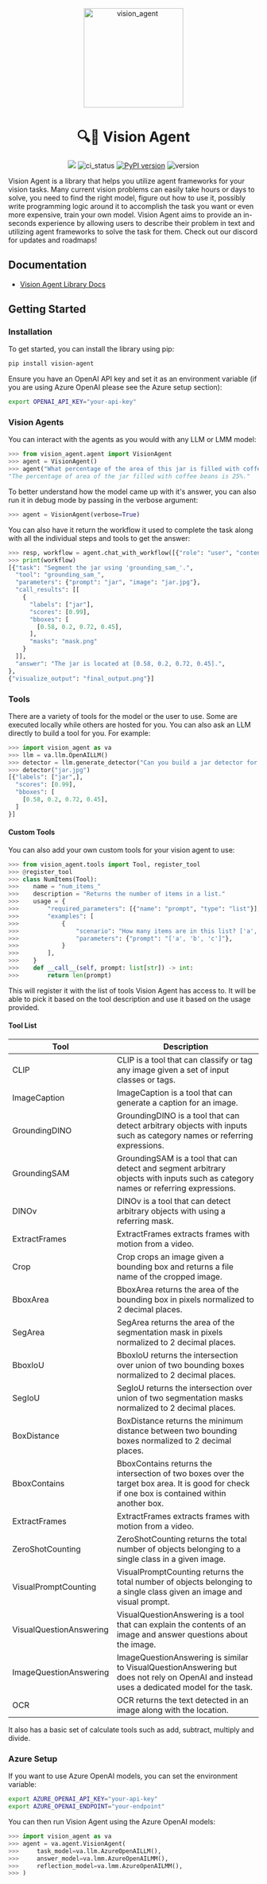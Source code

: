 <div align="center">
    <img alt="vision_agent" height="200px" src="https://github.com/landing-ai/vision-agent/blob/main/assets/logo.jpg?raw=true">

# 🔍🤖 Vision Agent

[![](https://dcbadge.vercel.app/api/server/wPdN8RCYew?compact=true&style=flat)](https://discord.gg/wPdN8RCYew)
![ci_status](https://github.com/landing-ai/vision-agent/actions/workflows/ci_cd.yml/badge.svg)
[![PyPI version](https://badge.fury.io/py/vision-agent.svg)](https://badge.fury.io/py/vision-agent)
![version](https://img.shields.io/pypi/pyversions/vision-agent)
</div>

Vision Agent is a library that helps you utilize agent frameworks for your vision tasks.
Many current vision problems can easily take hours or days to solve, you need to find the
right model, figure out how to use it, possibly write programming logic around it to
accomplish the task you want or even more expensive, train your own model. Vision Agent
aims to provide an in-seconds experience by allowing users to describe their problem in
text and utilizing agent frameworks to solve the task for them. Check out our discord
for updates and roadmaps!

## Documentation

- [Vision Agent Library Docs](https://landing-ai.github.io/vision-agent/)


## Getting Started
### Installation
To get started, you can install the library using pip:

```bash
pip install vision-agent
```

Ensure you have an OpenAI API key and set it as an environment variable (if you are
using Azure OpenAI please see the Azure setup section):

```bash
export OPENAI_API_KEY="your-api-key"
```

### Vision Agents
You can interact with the agents as you would with any LLM or LMM model:

```python
>>> from vision_agent.agent import VisionAgent
>>> agent = VisionAgent()
>>> agent("What percentage of the area of this jar is filled with coffee beans?", image="jar.jpg")
"The percentage of area of the jar filled with coffee beans is 25%."
```

To better understand how the model came up with it's answer, you can also run it in
debug mode by passing in the verbose argument:

```python
>>> agent = VisionAgent(verbose=True)
```

You can also have it return the workflow it used to complete the task along with all
the individual steps and tools to get the answer:

```python
>>> resp, workflow = agent.chat_with_workflow([{"role": "user", "content": "What percentage of the area of this jar is filled with coffee beans?"}], image="jar.jpg")
>>> print(workflow)
[{"task": "Segment the jar using 'grounding_sam_'.",
  "tool": "grounding_sam_",
  "parameters": {"prompt": "jar", "image": "jar.jpg"},
  "call_results": [[
    {
      "labels": ["jar"],
      "scores": [0.99],
      "bboxes": [
        [0.58, 0.2, 0.72, 0.45],
      ],
      "masks": "mask.png"
    }
  ]],
  "answer": "The jar is located at [0.58, 0.2, 0.72, 0.45].",
},
{"visualize_output": "final_output.png"}]
```

### Tools
There are a variety of tools for the model or the user to use. Some are executed locally
while others are hosted for you. You can also ask an LLM directly to build a tool for
you. For example:

```python
>>> import vision_agent as va
>>> llm = va.llm.OpenAILLM()
>>> detector = llm.generate_detector("Can you build a jar detector for me?")
>>> detector("jar.jpg")
[{"labels": ["jar",],
  "scores": [0.99],
  "bboxes": [
    [0.58, 0.2, 0.72, 0.45],
  ]
}]
```

#### Custom Tools
You can also add your own custom tools for your vision agent to use:
    
```python
>>> from vision_agent.tools import Tool, register_tool
>>> @register_tool
>>> class NumItems(Tool):
>>>    name = "num_items_"
>>>    description = "Returns the number of items in a list."
>>>    usage = {
>>>        "required_parameters": [{"name": "prompt", "type": "list"}],
>>>        "examples": [
>>>            {
>>>                "scenario": "How many items are in this list? ['a', 'b', 'c']",
>>>                "parameters": {"prompt": "['a', 'b', 'c']"},
>>>            }
>>>        ],
>>>    }
>>>    def __call__(self, prompt: list[str]) -> int:
>>>        return len(prompt)
```
This will register it with the list of tools Vision Agent has access to. It will be able
to pick it based on the tool description and use it based on the usage provided.

#### Tool List
| Tool | Description |
| --- | --- |
| CLIP | CLIP is a tool that can classify or tag any image given a set of input classes or tags. |
| ImageCaption| ImageCaption is a tool that can generate a caption for an image. |
| GroundingDINO | GroundingDINO is a tool that can detect arbitrary objects with inputs such as category names or referring expressions. |
| GroundingSAM | GroundingSAM is a tool that can detect and segment arbitrary objects with inputs such as category names or referring expressions. |
| DINOv | DINOv is a tool that can detect arbitrary objects with using a referring mask. |
| ExtractFrames | ExtractFrames extracts frames with motion from a video. |
| Crop | Crop crops an image given a bounding box and returns a file name of the cropped image. |
| BboxArea | BboxArea returns the area of the bounding box in pixels normalized to 2 decimal places. |
| SegArea | SegArea returns the area of the segmentation mask in pixels normalized to 2 decimal places. |
| BboxIoU | BboxIoU returns the intersection over union of two bounding boxes normalized to 2 decimal places. |
| SegIoU | SegIoU returns the intersection over union of two segmentation masks normalized to 2 decimal places. |
| BoxDistance | BoxDistance returns the minimum distance between two bounding boxes normalized to 2 decimal places. |
| BboxContains | BboxContains returns the intersection of two boxes over the target box area. It is good for check if one box is contained within another box. |
| ExtractFrames | ExtractFrames extracts frames with motion from a video. |
| ZeroShotCounting | ZeroShotCounting returns the total number of objects belonging to a single class in a given image. |
| VisualPromptCounting | VisualPromptCounting returns the total number of objects belonging to a single class given an image and visual prompt. |
| VisualQuestionAnswering | VisualQuestionAnswering is a tool that can explain the contents of an image and answer questions about the image. |
| ImageQuestionAnswering | ImageQuestionAnswering is similar to VisualQuestionAnswering but does not rely on OpenAI and instead uses a dedicated model for the task. |
| OCR | OCR returns the text detected in an image along with the location. |


It also has a basic set of calculate tools such as add, subtract, multiply and divide.

### Azure Setup
If you want to use Azure OpenAI models, you can set the environment variable:

```bash
export AZURE_OPENAI_API_KEY="your-api-key"
export AZURE_OPENAI_ENDPOINT="your-endpoint"
```

You can then run Vision Agent using the Azure OpenAI models:

```python
>>> import vision_agent as va
>>> agent = va.agent.VisionAgent(
>>>     task_model=va.llm.AzureOpenAILLM(),
>>>     answer_model=va.lmm.AzureOpenAILMM(),
>>>     reflection_model=va.lmm.AzureOpenAILMM(),
>>> )
```

